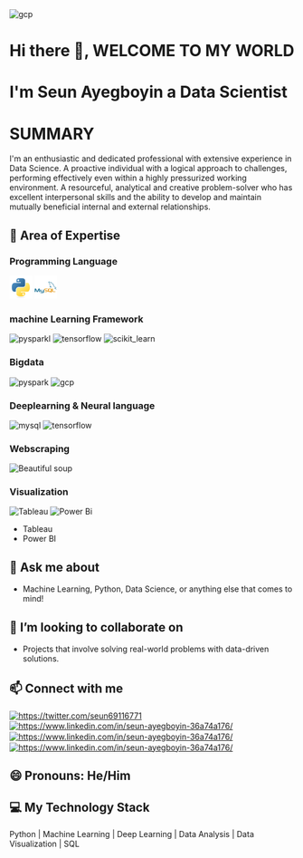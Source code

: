 <img src="https://media.licdn.com/dms/image/C4D12AQGD_su1k14bYA/article-cover_image-shrink_600_2000/0/1583217311227?e=2147483647&v=beta&t=s_7cvkGjyfNTp2x6mnsiPFUfbPhWyvnMIavE_na62bE" alt="gcp" width="1965" height="400"/>

# Hi there 👋, WELCOME TO MY WORLD 
# I'm Seun Ayegboyin a Data Scientist
# SUMMARY
I'm an enthusiastic and dedicated professional with extensive experience in Data Science. A proactive individual with a logical approach to challenges, performing effectively even within a highly pressurized working environment. A resourceful, analytical and creative problem-solver who has excellent interpersonal skills and the ability to develop and maintain mutually beneficial internal and external relationships.

## 🔭 Area of Expertise
### Programming Language
<p align="left">
<img src="https://raw.githubusercontent.com/devicons/devicon/master/icons/python/python-original.svg" alt="python" width="40" height="40"/>
<img src="https://raw.githubusercontent.com/devicons/devicon/master/icons/mysql/mysql-original-wordmark.svg" alt="mysql" width="40" height="40"/> </p>

### machine Learning Framework

<p align="left">
<img src="https://upload.wikimedia.org/wikipedia/commons/thumb/f/f3/Apache_Spark_logo.svg/1280px-Apache_Spark_logo.svg.png" alt="pysparkl" width="60" height="40"/>
<img src="https://www.vectorlogo.zone/logos/tensorflow/tensorflow-icon.svg" alt="tensorflow" width="40" height="40"/>
<img src="https://upload.wikimedia.org/wikipedia/commons/0/05/Scikit_learn_logo_small.svg" alt="scikit_learn" width="40" height="40"/>
</p>


### Bigdata

<p align="left">
<img src="https://upload.wikimedia.org/wikipedia/commons/thumb/f/f3/Apache_Spark_logo.svg/1280px-Apache_Spark_logo.svg.png" alt="pyspark" width="60" height="40"/>
<img src="https://www.vectorlogo.zone/logos/google_cloud/google_cloud-icon.svg" alt="gcp" width="40" height="40"/> 
</p>

### Deeplearning & Neural language

<p align="left">
<img src="https://s3.amazonaws.com/keras.io/img/keras-logo-2018-large-1200.png" alt="mysql" width="60" height="40"/>
<img src="https://www.vectorlogo.zone/logos/tensorflow/tensorflow-icon.svg" alt="tensorflow" width="40" height="40"/>
</p>

### Webscraping

<p align="left">
<img src="https://bestprogrammer.ru/wp-content/uploads/2021/08/Veb-skraping-s-pomoshhyu-Beautiful-Soup-696x400.jpg" alt="Beautiful soup" width="60" height="40"/>
</p>

### Visualization
<p align="left">
<img src="https://cdn.worldvectorlogo.com/logos/tableau-software.svg" alt="Tableau" width="40" height="40"/>
<img src="https://upload.wikimedia.org/wikipedia/commons/thumb/c/cf/New_Power_BI_Logo.svg/2048px-New_Power_BI_Logo.svg.png" alt="Power Bi" width="40" height="40"/>
</p>

- Tableau
- Power BI


## 💬 Ask me about
- Machine Learning, Python, Data Science, or anything else that comes to mind!


## 👯 I’m looking to collaborate on 
- Projects that involve solving real-world problems with data-driven solutions.


## 📫 Connect with me

<p align="left">
<a href="https://twitter.com/https://twitter.com/seun69116771" target="blank"><img align="center" src="https://raw.githubusercontent.com/rahuldkjain/github-profile-readme-generator/master/src/images/icons/Social/twitter.svg" alt="https://twitter.com/seun69116771" height="30" width="40" /></a>
<a href="https://linkedin.com/in/https://www.linkedin.com/in/seun-ayegboyin-36a74a176/" target="blank"><img align="center" src="https://raw.githubusercontent.com/rahuldkjain/github-profile-readme-generator/master/src/images/icons/Social/linked-in-alt.svg" alt="https://www.linkedin.com/in/seun-ayegboyin-36a74a176/" height="30" width="40" /></a>
<a href="www.seunayegboyin.com" target="blank"><img align="center" src="https://cdn-icons-png.flaticon.com/512/2698/2698239.png" alt="https://www.linkedin.com/in/seun-ayegboyin-36a74a176/" height="30" width="40" /></a>
<a href="https://medium.com/@ayegboyins/seun-ayegboyin-portfolio-84be0d036ee6" target="blank"><img align="center" src="https://cdns.iconmonstr.com/wp-content/releases/preview/2018/240/iconmonstr-medium-1.png" alt="https://www.linkedin.com/in/seun-ayegboyin-36a74a176/" height="30" width="40" /></a>
</p>

## 😄 Pronouns: He/Him


## 💻 My Technology Stack
Python | Machine Learning | Deep Learning | Data Analysis | Data Visualization | SQL

